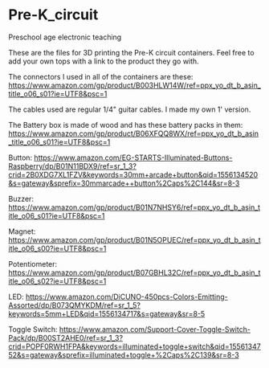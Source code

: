 # Pre-K_circuit
Preschool age electronic teaching

These are the files for 3D printing the Pre-K circuit containers.
Feel free to add your own tops with a link to the product they go with.

The connectors I used in all of the containers are these:
https://www.amazon.com/gp/product/B003HLW14W/ref=ppx_yo_dt_b_asin_title_o06_s01?ie=UTF8&psc=1

The cables used are regular 1/4" guitar cables.  I made my own 1' version.

The Battery box is made of wood and has these battery packs in them:
https://www.amazon.com/gp/product/B06XFQQ8WX/ref=ppx_yo_dt_b_asin_title_o06_s01?ie=UTF8&psc=1

Button:
https://www.amazon.com/EG-STARTS-Illuminated-Buttons-Raspberry/dp/B01N11BDX9/ref=sr_1_3?crid=2B0XDG7XL1FZV&keywords=30mm+arcade+button&qid=1556134520&s=gateway&sprefix=30mmarcade++button%2Caps%2C144&sr=8-3

Buzzer:
https://www.amazon.com/gp/product/B01N7NHSY6/ref=ppx_yo_dt_b_asin_title_o06_s01?ie=UTF8&psc=1

Magnet:
https://www.amazon.com/gp/product/B01N5OPUEC/ref=ppx_yo_dt_b_asin_title_o06_s00?ie=UTF8&psc=1

Potentiometer:
https://www.amazon.com/gp/product/B07GBHL32C/ref=ppx_yo_dt_b_asin_title_o06_s02?ie=UTF8&psc=1

LED:
https://www.amazon.com/DiCUNO-450pcs-Colors-Emitting-Assorted/dp/B073QMYKDM/ref=sr_1_5?keywords=5mm+LED&qid=1556134717&s=gateway&sr=8-5

Toggle Switch:
https://www.amazon.com/Support-Cover-Toggle-Switch-Pack/dp/B00ST2AHE0/ref=sr_1_3?crid=POPF0RWH1FPA&keywords=illuminated+toggle+switch&qid=1556134752&s=gateway&sprefix=illuminated+toggle+%2Caps%2C139&sr=8-3
